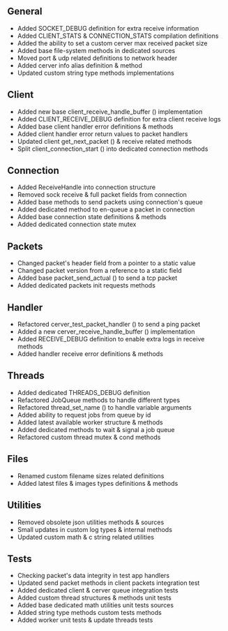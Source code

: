 ## General
- Added SOCKET_DEBUG definition for extra receive information
- Added CLIENT_STATS & CONNECTION_STATS compilation definitions
- Added the ability to set a custom cerver max received packet size
- Added base file-system methods in dedicated sources
- Moved port & udp related definitions to network header
- Added cerver info alias definition & method
- Updated custom string type methods implementations

## Client
- Added new base client_receive_handle_buffer () implementation
- Added CLIENT_RECEIVE_DEBUG definition for extra client receive logs
- Added base client handler error definitions & methods
- Added client handler error return values to packet handlers
- Updated client get_next_packet () & receive related methods
- Split client_connection_start () into dedicated connection methods

## Connection
- Added ReceiveHandle into connection structure
- Removed sock receive & full packet fields from connection
- Added base methods to send packets using connection's queue
- Added dedicated method to en-queue a packet in connection
- Added base connection state definitions & methods
- Added dedicated connection state mutex

## Packets
- Changed packet's header field from a pointer to a static value
- Changed packet version from a reference to a static field
- Added base packet_send_actual () to send a tcp packet
- Added dedicated packets init requests methods

## Handler
- Refactored cerver_test_packet_handler () to send a ping packet
- Added a new cerver_receive_handle_buffer () implementation
- Added RECEIVE_DEBUG definition to enable extra logs in receive methods
- Added handler receive error definitions & methods

## Threads
- Added dedicated THREADS_DEBUG definition
- Refactored JobQueue methods to handle different types
- Refactored thread_set_name () to handle variable arguments
- Added ability to request jobs from queue by id
- Added latest available worker structure & methods
- Added dedicated methods to wait & signal a job queue
- Refactored custom thread mutex & cond methods

## Files
- Renamed custom filename sizes related definitions
- Added latest files & images types definitions & methods

## Utilities
- Removed obsolete json utilities methods & sources
- Small updates in custom log types & internal methods
- Updated custom math & c string related utilities

## Tests
- Checking packet's data integrity in test app handlers
- Updated send packet methods in client packets integration test
- Added dedicated client & cerver queue integration tests
- Added custom thread structures & methods unit tests
- Added base dedicated math utilities unit tests sources
- Added string type methods custom tests methods
- Added worker unit tests & update threads tests